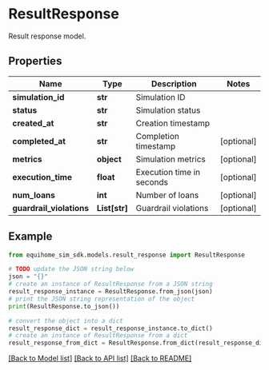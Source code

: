 # ResultResponse

Result response model.

## Properties

Name | Type | Description | Notes
------------ | ------------- | ------------- | -------------
**simulation_id** | **str** | Simulation ID | 
**status** | **str** | Simulation status | 
**created_at** | **str** | Creation timestamp | 
**completed_at** | **str** | Completion timestamp | [optional] 
**metrics** | **object** | Simulation metrics | [optional] 
**execution_time** | **float** | Execution time in seconds | [optional] 
**num_loans** | **int** | Number of loans | [optional] 
**guardrail_violations** | **List[str]** | Guardrail violations | [optional] 

## Example

```python
from equihome_sim_sdk.models.result_response import ResultResponse

# TODO update the JSON string below
json = "{}"
# create an instance of ResultResponse from a JSON string
result_response_instance = ResultResponse.from_json(json)
# print the JSON string representation of the object
print(ResultResponse.to_json())

# convert the object into a dict
result_response_dict = result_response_instance.to_dict()
# create an instance of ResultResponse from a dict
result_response_from_dict = ResultResponse.from_dict(result_response_dict)
```
[[Back to Model list]](../README.md#documentation-for-models) [[Back to API list]](../README.md#documentation-for-api-endpoints) [[Back to README]](../README.md)



